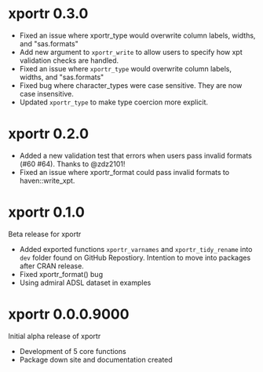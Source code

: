 # xportr 0.3.0
* Fixed an issue where xportr_type would overwrite column labels, widths, and "sas.formats"
* Add new argument to `xportr_write` to allow users to specify how xpt validation checks are handled.
* Fixed an issue where `xportr_type` would overwrite column labels, widths, and "sas.formats"
* Fixed bug where character_types were case sensitive. They are now case insensitive.
* Updated `xportr_type` to make type coercion more explicit. 

# xportr 0.2.0
* Added a new validation test that errors when users pass invalid formats (#60 #64). Thanks to @zdz2101!
* Fixed an issue where xportr_format could pass invalid formats to haven::write_xpt.

# xportr 0.1.0

Beta release for xportr 

* Added exported functions `xportr_varnames` and `xportr_tidy_rename` into `dev` folder found on GitHub Repostiory.  Intention to move into packages after CRAN release.
* Fixed xportr_format() bug
* Using admiral ADSL dataset in examples

# xportr 0.0.0.9000

Initial alpha release of xportr

* Development of 5 core functions
* Package down site and documentation created
